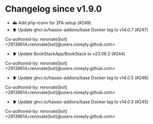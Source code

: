 # Changelog since v1.9.0
- 🚑 Add php-iconv for 2FA setup (#249) 
- ⬆️ Update ghcr.io/hassio-addons/base Docker tag to v14.0.7 (#247)

Co-authored-by: renovate[bot] <29139614+renovate[bot]@users.noreply.github.com> 
- ⬆️ Update BookStackApp/BookStack to v23.06.2 (#244)

Co-authored-by: renovate[bot] <29139614+renovate[bot]@users.noreply.github.com> 
- ⬆️ Update ghcr.io/hassio-addons/base Docker tag to v14.0.5 (#246)

Co-authored-by: renovate[bot] <29139614+renovate[bot]@users.noreply.github.com> 
- ⬆️ Update ghcr.io/hassio-addons/base Docker tag to v14.0.3 (#245)

Co-authored-by: renovate[bot] <29139614+renovate[bot]@users.noreply.github.com> 
